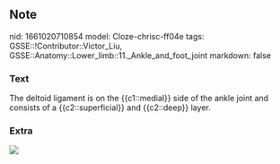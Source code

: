 ## Note
nid: 1661020710854
model: Cloze-chrisc-ff04e
tags: GSSE::!Contributor::Victor_Liu, GSSE::Anatomy::Lower_limb::11._Ankle_and_foot_joint
markdown: false

### Text
The deltoid ligament is on the {{c1::medial}} side of the ankle joint and consists of a {{c2::superficial}} and {{c2::deep}} layer.

### Extra
<img src="paste-5c731698c90d59d9a72861e252e1a06bcdb64368.jpg">
